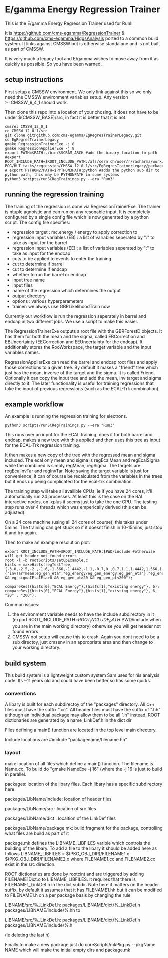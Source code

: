 # E/gamma Energy Regression Trainer


This is the E/gamma Energy Regression Trainer used for RunII

It is https://github.com/cms-egamma/RegressionTrainer & https://github.com/cms-egamma/HiggsAnalysis ported to a common build system. It links against CMSSW but is otherwise standalone and is not built as part of CMSSW.

It is very much a legacy tool and E/gamma wishes to move away from it as quickly as possible. So you have been warned.


## setup instructions

First setup a CMSSW environment. We only link against this so we only need the CMSSW environment variables setup. Any version >=CMSSW_9_4_1 should work.

Then clone this repo into a location of your chosing. It does not have to be under $(CMSSW_BASE)/src, in fact it is better that it is not.
```
cmsrel CMSSW_12_0_1
cd CMSSW_12_0_1/src
git clone git@github.com:cms-egamma/EgRegresTrainerLegacy.git
cd EgRegresTrainerLegacy
gmake RegressionTrainerExe -j 8
gmake RegressionApplierExe -j 8
export PATH=$PATH:./bin/$SCRAM_ARCH #add the binary location to path
#export ROOT_INCLUDE_PATH=$ROOT_INCLUDE_PATH:/afs/cern.ch/user/r/rasharma/work/EGamma-POG/HLT_tasks/regression/CMSSW_12_0_1/src/EgRegresTrainerLegacy/packages/
# export PYTHON27PATH=$PYTHON3PATH:python #adds the python sub dir to python path, this may be PYTHONPATH in some systems
python3 scripts/runSCRegTrainings.py --era "Run3"

```

## running the regression training
The training of the regression is done via RegressionTrainerExe.
The trainer is ntuple agnoistic and can run on any resonable input.
It is completely configured by a single config file which is now generated by a python script.
The config file specifies:
- regression target : mc.energy / energy to apply correction to
- regression input variables (EB) : a list of variables seperated by ":" to take as input for the barrel
- regression input variables (EE) : a list of variables seperated by ":" to take as input for the endcap
- cuts to be applied to events to enter the training
- cut to determine if barrel
- cut to determine if endcap
- whether to run the barrel or endcap
- input tree name
- input files
- name of the regression which determines the output
- output directory
- options : various hyperparameters
- trainer: we always use GBRLikelihoodTrain now

Currently our workflow is run the regression seperately in barrel and endcap in two different jobs. We use a script to make this easier.

The RegressionTrainerExe outputs a root file with the GBRForestD objects. It has them for both the mean and the sigma, called EBCorrection and EBUncertainty (EECorrection and EEUncertainty for the endcap). It additionally stores the RooWorkspace, the target variable and the input variables names.

RegressionApplierExe can read the barrel and endcap root files and apply those corrections to a given tree. By default it makes a "friend" tree which just has the mean, inverse of the target and the sigma. It is called <treeName>Friend. Optionally it can copy the input tree and add the mean, inv target and sigma directly to it. The later functionality is useful for training regressions that take the input of previous regressions (such as the ECAL-Trk combination).

## example workflow

An example is running the regression training for electrons.
```
python3 scripts/runSCRegTrainings.py --era "Run3"
```

This runs over an input for the ECAL training, does it for both barrel and endcap, makes a new tree with this applied and then uses this tree as input for the ECAL-Trk regression training.

It then makes a new copy of the tree with the regressed mean and sigma included. The ecal only mean and sigma is regEcalMean and regEcalSigma while the combined is simply regMean, regSigma. The targets are regEcalInvTar and regInvTar. Note saving the target variable is just for convenience, it can of course be recalculated from the variables in the trees but it ends up being complicated for the ecal-trk combination.

The training step will take all availible CPUs, ie if you have 24 cores, it'll automatically run 24 processes. At least this is the case on the RAL interactive nodes, on lxplus it seems just to take the one CPU. The testing step runs over 4 threads which was emperically derived (this can be adjusted).

On a 24 core machine (using all 24 cores of course), this takes under 5mins. The training can get stuck so if it doesnt finish in 10-15mins, just stop it and try again.


Then to make an example resolution plot:
```
export ROOT_INCLUDE_PATH=$ROOT_INCLUDE_PATH:$PWD/include #otherwise will get header not found errors
root -l -b rootScripts/setupExample.c
hists = makeHists(regTestTree,{-3.0,-2.5,-2.,-1.6,-1.566,-1.4442,-1.1,-0.7,0.,0.7,1.1,1.4442,1.566,1.6,2.,2.5,3.0},150,0,1.5,{"invTar*mean:eg_gen_eta","eg_energy/eg_gen_energy:eg_gen_eta"},"eg_energy>0 && eg_sigmaIEtaIEta>0 && eg_gen_pt>20 && eg_gen_pt<200");

compareRes({hists[0],"ECAL Energy"},{hists[1],"existing energy"}, 6);
compareRes({hists[0],"ECAL Energy"},{hists[1],"existing energy"}, 6, "20" , "200");
```

Common issues:
1) the environment variable needs to have the include subdirectory in it (export ROOT_INCLUDE_PATH=$ROOT_INCLUDE_PATH:$PWD/include  when you are in the main working directory) otherwise you will get header not found errors
2) CMSSW not setup will cause this to crash. Again you dont need to be a sub directoy, just cmsenv in an appropriate area and then change to your working directory.


## build system

This build system is a lightweight custom system Sam uses for his analysis code. Its ~11 years old and could have been better so has some quirks.

### conventions
A libary is built for each subdirectoy of the "packages" directory. All c++ files must have the suffix ".cc". All header files must have the suffix of ".hh" although an individual package may allow them to be all ".h" instead. ROOT dictionaries are generated by a name_LinkDef.h in the dict dir

Files defining a main() function are located in the top level main directory.

Include locations are #include "packagename/filename.hh"

### layout

main: location of all files which define a main() function. The filename is Name.cc. To build do "gmake NameExe -j 16" (where the -j 16 is just to build in parallel.

packages: location of the libary files. Each libary has a specific subdirectory here.

packages/LibName\/include: location of header files

packages/LibName/src : location of src files

packages/LibName/dict : localtion of the LinkDef files

packages/LibName/package.mk: build fragment for the package, controlling what files are build as part of it

package.mk defines the LIBNAME_LIBFILES varible which controls the building of the libary. To add a file to the libary it should be added here as follows
LIBNAME_LIBFILES = $(PKG_OBJ_DIR)/FILENAME1.o $(PKG_OBJ_DIR)/FILENAME2.o
where FILENAME1.cc and FILENAME2.cc exist in the src direction.

ROOT dictionaries are done by rootcint and are triggered by adding FILENAME1Dict.o to LIBNAME_LIBFILES. It requires that there is FILENAME1_LinkDef.h in the dict subdir.  Note here it matters on the header suffix, by default it assumes that it has FILENAME1.hh but it can be modified to FILENAME1.h on a per package basis by changing the rule

LIBNAME/src/%_LinkDef.h: packages/LIBNAME/dict/%_LinkDef.h packages/LIBNAME/include/%.hh   to

LIBNAME/src/%_LinkDef.h: packages/LIBNAME/dict/%_LinkDef.h packages/LIBNAME/include/%.h

(ie deleting the last h)

Finally to make a new package just do coreScripts/mkPkg.py --pkgName NAME which will make the initial empty dirs and package.mk







